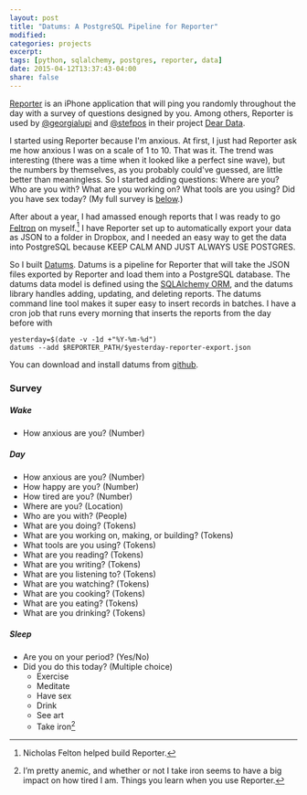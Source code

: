 ```yaml
---
layout: post
title: "Datums: A PostgreSQL Pipeline for Reporter"
modified:
categories: projects
excerpt:
tags: [python, sqlalchemy, postgres, reporter, data]
date: 2015-04-12T13:37:43-04:00
share: false
---
```

[Reporter](http://www.reporter-app.com/) is an iPhone application that will ping you randomly throughout the day with a survey of questions designed by you. Among others, Reporter is used by [@georgialupi](https://twitter.com/giorgialupi) and [@stefpos](https://twitter.com/stefpos) in their project [Dear Data](http://www.dear-data.com/).   

I started using Reporter because I'm anxious. At first, I just had Reporter ask me how anxious I was on a scale of 1 to 10. That was it. The trend was interesting (there was a time when it looked like a perfect sine wave), but the numbers by themselves, as you probably could've guessed, are little better than meaningless. So I started adding questions: Where are you? Who are you with? What are you working on? What tools are you using? Did you have sex today? (My full survey is [below](#survey).)  

After about a year, I had amassed enough reports that I was ready to go [Feltron](http://feltron.com/) on myself.[^1] I have Reporter set up to automatically export your data as JSON to a folder in Dropbox, and I needed an easy way to get the data into PostgreSQL because KEEP CALM AND JUST ALWAYS USE POSTGRES.

So I built [Datums](https://www.github.com/thejunglejane/datums). Datums is a pipeline for Reporter that will take the JSON files exported by Reporter and load them into a PostgreSQL database. The datums data model is defined using the [SQLAlchemy ORM](http://www.sqlalchemy.org/), and the datums library handles adding, updating, and deleting reports. The datums command line tool makes it super easy to insert records in batches. I have a cron job that runs every morning that inserts the reports from the day before with  

`yesterday=$(date -v -1d +"%Y-%m-%d")`  
`datums --add $REPORTER_PATH/$yesterday-reporter-export.json`

You can download and install datums from [github](https://www.github.com/thejunglejane/datums).

### Survey

##### Wake
+ How anxious are you? (Number)

##### Day
+ How anxious are you? (Number)
+ How happy are you? (Number)
+ How tired are you? (Number)
+ Where are you? (Location)
+ Who are you with? (People)
+ What are you doing? (Tokens)
+ What are you working on, making, or building? (Tokens)
+ What tools are you using? (Tokens)
+ What are you reading? (Tokens)
+ What are you writing? (Tokens)
+ What are you listening to? (Tokens)
+ What are you watching? (Tokens)
+ What are you cooking? (Tokens)
+ What are you eating? (Tokens)
+ What are you drinking? (Tokens)

##### Sleep
+ Are you on your period? (Yes/No)
+ Did you do this today? (Multiple choice)
    + Exercise
    + Meditate
    + Have sex
    + Drink
    + See art
    + Take iron[^2]


[^1]: Nicholas Felton helped build Reporter.
[^2]: I’m pretty anemic, and whether or not I take iron seems to have a big impact on how tired I am. Things you learn when you use Reporter.
